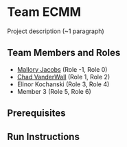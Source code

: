 # Team ECMM

Project description (~1 paragraph)

## Team Members and Roles

* [Mallory Jacobs](https://github.com/malpal64/CIS350-HW2-Jacobs) (Role -1, Role 0)
* [Chad VanderWall](https://github.com/CVwall/CIS350-HW2-VanderWall/tree/main) (Role 1, Role 2)
* Elinor Kochanski (Role 3, Role 4)
* Member 3 (Role 5, Role 6)

## Prerequisites

## Run Instructions
